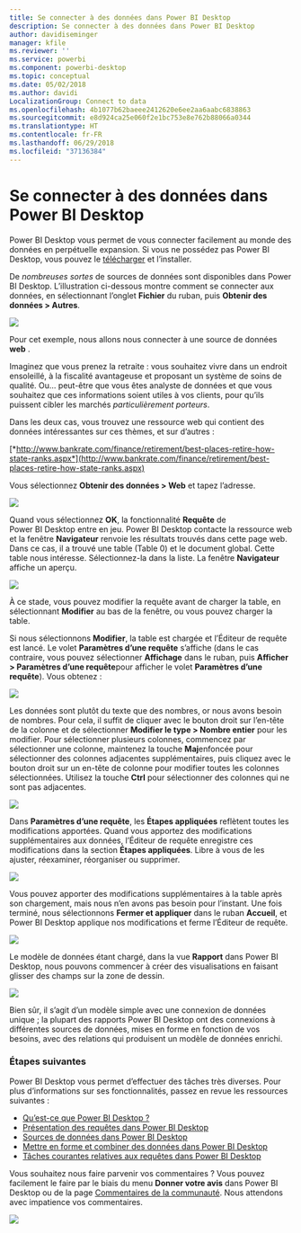 ```yaml
---
title: Se connecter à des données dans Power BI Desktop
description: Se connecter à des données dans Power BI Desktop
author: davidiseminger
manager: kfile
ms.reviewer: ''
ms.service: powerbi
ms.component: powerbi-desktop
ms.topic: conceptual
ms.date: 05/02/2018
ms.author: davidi
LocalizationGroup: Connect to data
ms.openlocfilehash: 4b1077b62baeee2412620e6ee2aa6aabc6838863
ms.sourcegitcommit: e8d924ca25e060f2e1bc753e8e762b88066a0344
ms.translationtype: HT
ms.contentlocale: fr-FR
ms.lasthandoff: 06/29/2018
ms.locfileid: "37136384"
---
```

# <a name="connect-to-data-in-power-bi-desktop"></a>Se connecter à des données dans Power BI Desktop
Power BI Desktop vous permet de vous connecter facilement au monde des données en perpétuelle expansion. Si vous ne possédez pas Power BI Desktop, vous pouvez le [télécharger](http://go.microsoft.com/fwlink/?LinkID=521662) et l’installer.

De *nombreuses sortes* de sources de données sont disponibles dans Power BI Desktop. L’illustration ci-dessous montre comment se connecter aux données, en sélectionnant l’onglet **Fichier** du ruban, puis **Obtenir des données \> Autres**.

![](media/desktop-connect-to-data/getdatavid_smallv2.gif)

Pour cet exemple, nous allons nous connecter à une source de données **web** .

Imaginez que vous prenez la retraite : vous souhaitez vivre dans un endroit ensoleillé, à la fiscalité avantageuse et proposant un système de soins de qualité. Ou... peut-être que vous êtes analyste de données et que vous souhaitez que ces informations soient utiles à vos clients, pour qu’ils puissent cibler les marchés *particulièrement porteurs*.

Dans les deux cas, vous trouvez une ressource web qui contient des données intéressantes sur ces thèmes, et sur d’autres :

[*http://www.bankrate.com/finance/retirement/best-places-retire-how-state-ranks.aspx*](http://www.bankrate.com/finance/retirement/best-places-retire-how-state-ranks.aspx)

Vous sélectionnez **Obtenir des données \> Web** et tapez l’adresse.

![](media/desktop-connect-to-data/connecttodata_3.png)

Quand vous sélectionnez **OK**, la fonctionnalité **Requête** de Power BI Desktop entre en jeu. Power BI Desktop contacte la ressource web et la fenêtre **Navigateur** renvoie les résultats trouvés dans cette page web. Dans ce cas, il a trouvé une table (Table 0) et le document global. Cette table nous intéresse. Sélectionnez-la dans la liste. La fenêtre **Navigateur** affiche un aperçu.

![](media/desktop-connect-to-data/datasources_fromnavigatordialog.png)

À ce stade, vous pouvez modifier la requête avant de charger la table, en sélectionnant **Modifier** au bas de la fenêtre, ou vous pouvez charger la table.

Si nous sélectionnons **Modifier**, la table est chargée et l’Éditeur de requête est lancé. Le volet **Paramètres d’une requête** s’affiche (dans le cas contraire, vous pouvez sélectionner **Affichage** dans le ruban, puis **Afficher \> Paramètres d’une requête**pour afficher le volet **Paramètres d’une requête**). Vous obtenez :

![](media/desktop-connect-to-data/designer_gsg_editquery.png)

Les données sont plutôt du texte que des nombres, or nous avons besoin de nombres. Pour cela, il suffit de cliquer avec le bouton droit sur l’en-tête de la colonne et de sélectionner **Modifier le type \> Nombre entier** pour les modifier. Pour sélectionner plusieurs colonnes, commencez par sélectionner une colonne, maintenez la touche **Maj**enfoncée pour sélectionner des colonnes adjacentes supplémentaires, puis cliquez avec le bouton droit sur un en-tête de colonne pour modifier toutes les colonnes sélectionnées. Utilisez la touche **Ctrl** pour sélectionner des colonnes qui ne sont pas adjacentes.

![](media/desktop-connect-to-data/designer_gsg_changedatatype.png)

Dans **Paramètres d’une requête**, les **Étapes appliquées** reflètent toutes les modifications apportées. Quand vous apportez des modifications supplémentaires aux données, l’Éditeur de requête enregistre ces modifications dans la section **Étapes appliquées**. Libre à vous de les ajuster, réexaminer, réorganiser ou supprimer.

![](media/desktop-connect-to-data/designer_gsg_appliedsteps_changedtype.png)

Vous pouvez apporter des modifications supplémentaires à la table après son chargement, mais nous n’en avons pas besoin pour l’instant. Une fois terminé, nous sélectionnons **Fermer et appliquer** dans le ruban **Accueil**, et Power BI Desktop applique nos modifications et ferme l’Éditeur de requête.

![](media/desktop-connect-to-data/connecttodata_closenload.png)

Le modèle de données étant chargé, dans la vue **Rapport** dans Power BI Desktop, nous pouvons commencer à créer des visualisations en faisant glisser des champs sur la zone de dessin.

![](media/desktop-connect-to-data/connecttodata_dragontoreportview.png)

Bien sûr, il s’agit d’un modèle simple avec une connexion de données unique ; la plupart des rapports Power BI Desktop ont des connexions à différentes sources de données, mises en forme en fonction de vos besoins, avec des relations qui produisent un modèle de données enrichi. 

### <a name="next-steps"></a>Étapes suivantes
Power BI Desktop vous permet d’effectuer des tâches très diverses. Pour plus d’informations sur ses fonctionnalités, passez en revue les ressources suivantes :

* [Qu’est-ce que Power BI Desktop ?](desktop-what-is-desktop.md)
* [Présentation des requêtes dans Power BI Desktop](desktop-query-overview.md)
* [Sources de données dans Power BI Desktop](desktop-data-sources.md)
* [Mettre en forme et combiner des données dans Power BI Desktop](desktop-shape-and-combine-data.md)
* [Tâches courantes relatives aux requêtes dans Power BI Desktop](desktop-common-query-tasks.md)   

Vous souhaitez nous faire parvenir vos commentaires ? Vous pouvez facilement le faire par le biais du menu **Donner votre avis** dans Power BI Desktop ou de la page [Commentaires de la communauté](http://community.powerbi.com/t5/Community-Feedback/bd-p/community-feedback). Nous attendons avec impatience vos commentaires.

![](media/desktop-connect-to-data/sendfeedback.png)


